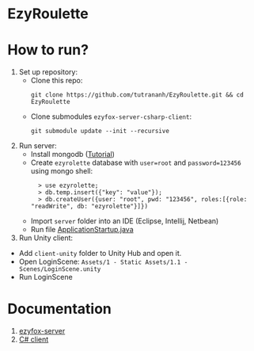 # EzyRoulette
 


# How to run?

1. Set up repository:
    - Clone this repo:
      ```
      git clone https://github.com/tutrananh/EzyRoulette.git && cd EzyRoulette
      ````
    - Clone submodules `ezyfox-server-csharp-client`:
      ```
      git submodule update --init --recursive
      ```
2. Run server:
    - Install mongodb ([Tutorial](https://docs.mongodb.com/manual/administration/install-community/))
    - Create `ezyrolette` database with `user=root` and `password=123456` using mongo shell:
      ```
        > use ezyrolette;
        > db.temp.insert({"key": "value"});
        > db.createUser({user: "root", pwd: "123456", roles:[{role: "readWrite", db: "ezyrolette"}]})
      ```
    - Import ```server``` folder into an IDE (Eclipse, Intellij, Netbean)
    - Run file [ApplicationStartup.java](https://github.com/tutrananh/EzyRoulette/blob/main/server/EzyRoulette-startup/src/main/java/org/youngmonkeys/ApplicationStartup.java)
3. Run Unity client:
  - Add ```client-unity``` folder to Unity Hub and open it.
  - Open LoginScene: `Assets/1 - Static Assets/1.1 - Scenes/LoginScene.unity`
  - Run LoginScene
  
# Documentation

1. [ezyfox-server](https://youngmonkeys.org/project/ezyfox-sever/)
2. [C# client](https://github.com/youngmonkeys/ezyfox-server-csharp-client)


